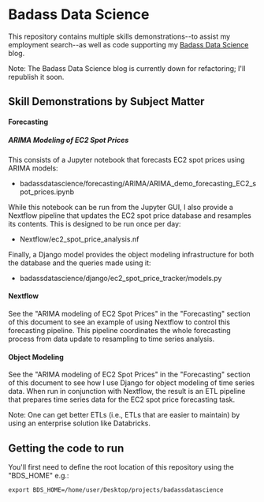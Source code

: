 # Badass Data Science

This repository contains multiple skills demonstrations--to assist my employment search--as well as code supporting my [Badass Data Science](https://badassdatascience.com) blog.

Note: The Badass Data Science blog is currently down for refactoring; I'll republish it soon.

## Skill Demonstrations by Subject Matter

#### Forecasting

##### ARIMA Modeling of EC2 Spot Prices

This consists of a Jupyter notebook that forecasts EC2 spot prices using ARIMA models:

- badassdatascience/forecasting/ARIMA/ARIMA_demo_forecasting_EC2_spot_prices.ipynb

While this notebook can be run from the Jupyter GUI, I also provide a Nextflow pipeline that updates the EC2 spot price database and resamples its contents. This is designed to be run once per day:

- Nextflow/ec2_spot_price_analysis.nf

Finally, a Django model provides the object modeling infrastructure for both the database and the queries made using it:

- badassdatascience/django/ec2_spot_price_tracker/models.py

#### Nextflow

See the "ARIMA modeling of EC2 Spot Prices" in the "Forecasting" section of this document to see an example of using Nextflow to control this forecasting pipeline. This pipeline coordinates the whole forecasting process from data update to resampling to time series analysis.

#### Object Modeling

See the "ARIMA modeling of EC2 Spot Prices" in the "Forecasting" section of this document to see how I use Django for object modeling of time series data. When run in conjunction with Nextflow, the result is an ETL pipeline that prepares time series data for the EC2 spot price forecasting task.

Note: One can get better ETLs (i.e., ETLs that are easier to maintain) by using an enterprise solution like Databricks.

## Getting the code to run

You'll first need to define the root location of this repository using the "BDS_HOME" e.g.:

```
export BDS_HOME=/home/user/Desktop/projects/badassdatascience
```


